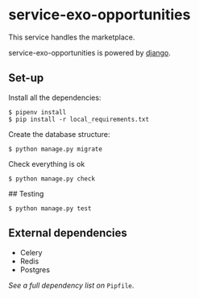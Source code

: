 # service-exo-opportunities

This service handles the marketplace.

service-exo-opportunities is powered by [django](https://github.com/django/django).

 
## Set-up
Install all the dependencies:
```
$ pipenv install
$ pip install -r local_requirements.txt
```

Create the database structure:
```
$ python manage.py migrate
```

Check everything is ok
```
$ python manage.py check
```

## Testing
```
$ python manage.py test
```

## External dependencies
- Celery
- Redis
- Postgres

_See a full dependency list on_ `Pipfile`.
